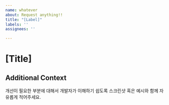 ```yaml
---
name: whatever
about: Request anything!!
title: "[Label]"
labels: ''
assignees: ''

---
```


# [Title]

## Additional Context

개선이 필요한 부분에 대해서 개발자가 이해하기 쉽도록 스크린샷 혹은 예시와 함께 자유롭게 적어주세요.

